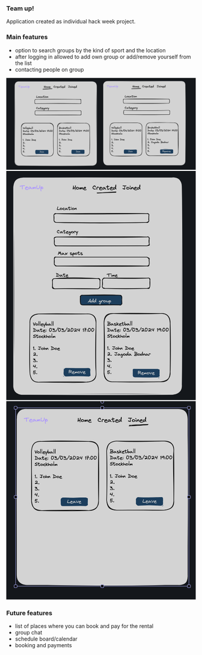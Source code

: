 ### Team up!

Application created as individual hack week project. 

[//]: # (### DEMO)

[//]: # ([Click here to see demo]&#40;https://teamupp.netlify.app/&#41;)

### Main features

- option to search groups by the kind of sport and the location
- after logging in allowed to add own group or add/remove yourself from the list
- contacting people on group

![Screenshot 2024-03-14 at 21.59.52.png](src%2Fassets%2FScreenshot%202024-03-14%20at%2021.59.52.png)
![Screenshot 2024-03-14 at 22.53.42.png](src%2Fassets%2FScreenshot%202024-03-14%20at%2022.53.42.png)
![Screenshot 2024-03-14 at 22.54.47.png](src%2Fassets%2FScreenshot%202024-03-14%20at%2022.54.47.png)

### Future features

- list of places where you can book and pay for the rental
- group chat
- schedule board/calendar 
- booking and payments
